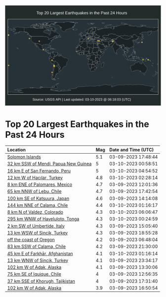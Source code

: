 ![Map](./map.png)

# Top 20 Largest Earthquakes in the Past 24 Hours

| Location | Mag | Date and Time (UTC) |
|:---|:---|:---|
| [Solomon Islands](https://earthquake.usgs.gov/earthquakes/eventpage/us7000jikg) | 5.1 | 03-09-2023 17:48:44 |
| [32 km SSW of Mendi, Papua New Guinea](https://earthquake.usgs.gov/earthquakes/eventpage/us7000jip0) | 5 | 03-10-2023 00:58:51 |
| [16 km E of San Fernando, Peru](https://earthquake.usgs.gov/earthquakes/eventpage/us7000jiqc) | 5 | 03-10-2023 04:54:52 |
| [12 km W of Hacılar, Turkey](https://earthquake.usgs.gov/earthquakes/eventpage/us7000jiph) | 4.8 | 03-10-2023 02:28:14 |
| [8 km ENE of Palomares, Mexico](https://earthquake.usgs.gov/earthquakes/eventpage/us7000jifx) | 4.7 | 03-09-2023 12:01:36 |
| [65 km NNW of Lebu, Chile](https://earthquake.usgs.gov/earthquakes/eventpage/us7000jikf) | 4.7 | 03-09-2023 17:42:54 |
| [100 km SE of Katsuura, Japan](https://earthquake.usgs.gov/earthquakes/eventpage/us7000jigd) | 4.6 | 03-09-2023 14:14:08 |
| [144 km NNE of Calama, Chile](https://earthquake.usgs.gov/earthquakes/eventpage/us7000jip4) | 4.4 | 03-10-2023 01:16:17 |
| [8 km N of Valdez, Colorado](https://earthquake.usgs.gov/earthquakes/eventpage/us7000jiqv) | 4.3 | 03-10-2023 06:06:47 |
| [295 km WNW of Haveluloto, Tonga](https://earthquake.usgs.gov/earthquakes/eventpage/us7000jinj) | 4.3 | 03-10-2023 00:24:59 |
| [2 km SW of Umbertide, Italy](https://earthquake.usgs.gov/earthquakes/eventpage/us7000jiim) | 4.3 | 03-09-2023 15:05:40 |
| [13 km WSW of Sincik, Turkey](https://earthquake.usgs.gov/earthquakes/eventpage/us7000jikw) | 4.3 | 03-09-2023 18:55:28 |
| [off the coast of Oregon](https://earthquake.usgs.gov/earthquakes/eventpage/us7000jiem) | 4.2 | 03-09-2023 06:48:04 |
| [83 km SSW of Calama, Chile](https://earthquake.usgs.gov/earthquakes/eventpage/us7000jimb) | 4.2 | 03-09-2023 21:30:00 |
| [45 km E of Farkhār, Afghanistan](https://earthquake.usgs.gov/earthquakes/eventpage/us7000jip6) | 4.1 | 03-10-2023 01:16:14 |
| [13 km WNW of Sincik, Turkey](https://earthquake.usgs.gov/earthquakes/eventpage/us7000jin6) | 4.1 | 03-09-2023 23:34:17 |
| [102 km W of Adak, Alaska](https://earthquake.usgs.gov/earthquakes/eventpage/us7000jig7) | 4.1 | 03-09-2023 13:30:06 |
| [75 km SE of Iquique, Chile](https://earthquake.usgs.gov/earthquakes/eventpage/us7000jig2) | 4 | 03-09-2023 12:56:35 |
| [37 km SSE of Khorugh, Tajikistan](https://earthquake.usgs.gov/earthquakes/eventpage/us7000jik4) | 4 | 03-09-2023 17:31:40 |
| [102 km W of Adak, Alaska](https://earthquake.usgs.gov/earthquakes/eventpage/us7000jikr) | 3.9 | 03-09-2023 16:50:54 |

